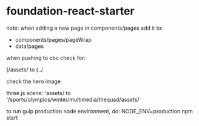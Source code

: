# foundation-react-starter

note:
when adding a new page in components/pages add it to:
- components/pages/pageWrap
- data/pages



when pushing to cbc check for:


(/assets/
to
(../

check the hero image

three.js scene:
'assets/
to
'/sports/olympics/winter/multimedia/thequad/assets/

to run gulp production node environment, do:
NODE_ENV=production npm start

